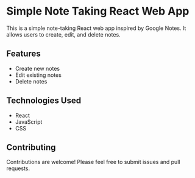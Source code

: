 # Simple Note Taking React Web App

This is a simple note-taking React web app inspired by Google Notes. It allows users to create, edit, and delete notes.

## Features

- Create new notes
- Edit existing notes
- Delete notes

## Technologies Used

- React
- JavaScript
- CSS

## Contributing

Contributions are welcome! Please feel free to submit issues and pull requests.
